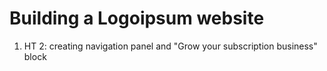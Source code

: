 # Building a Logoipsum website

1. HT 2: creating navigation panel and "Grow your subscription business" block